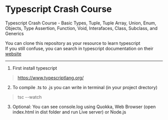 # Typescript Crash Course
Typescript Crash Course - Basic Types, Tuple, Tuple Array, Union, Enum, Objects, Type Assertion, Function, Void, Interafaces, Class, Subclass, and Generics

You can clone this repository as your resource to learn typescript<br>
If you still confuse, you can search in typescript documentation on their [website](https://www.typescriptlang.org/)

---

1. First install typescript
> https://www.typescriptlang.org/
2. To compile .ts to .js you can write in terminal (in your project drectory)
> tsc --watch
3. Optional: You can see console.log using Quokka, Web Browser (open index.html in dist folder and run Live server) or Node.js
